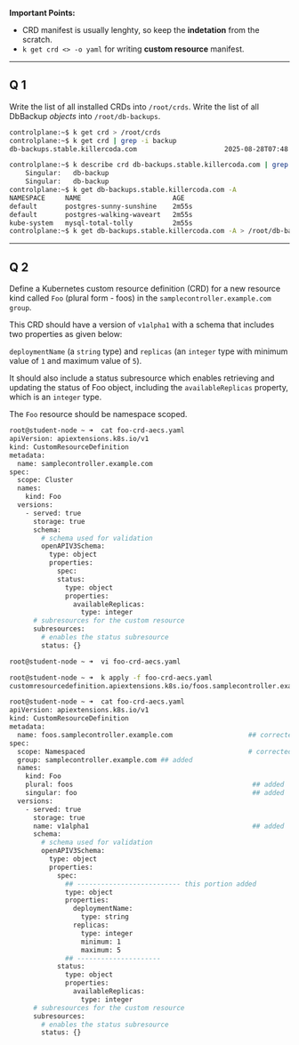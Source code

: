 **Important Points:**

- CRD manifest is usually lenghty, so keep the **indetation** from the scratch.
- `k get crd <> -o yaml` for writing **custom resource** manifest.

---

## Q 1

Write the list of all installed CRDs into `/root/crds`. Write the list of all DbBackup *objects* into `/root/db-backups`.

```bash
controlplane:~$ k get crd > /root/crds
controlplane:~$ k get crd | grep -i backup
db-backups.stable.killercoda.com                      2025-08-28T07:48:31Z

controlplane:~$ k describe crd db-backups.stable.killercoda.com | grep -i singular
    Singular:   db-backup
    Singular:   db-backup
controlplane:~$ k get db-backups.stable.killercoda.com -A
NAMESPACE     NAME                       AGE
default       postgres-sunny-sunshine    2m55s
default       postgres-walking-waveart   2m55s
kube-system   mysql-total-tolly          2m55s
controlplane:~$ k get db-backups.stable.killercoda.com -A > /root/db-backups
```

---

## Q 2
Define a Kubernetes custom resource definition (CRD) for a new resource kind called `Foo` (plural form - foos) in the `samplecontroller.example.com group`.

This CRD should have a version of `v1alpha1` with a schema that includes two properties as given below:

`deploymentName` (a `string` type) and `replicas` (an `integer` type with minimum value of `1` and maximum value of `5`).

It should also include a status subresource which enables retrieving and updating the status of Foo object, including the `availableReplicas` property, which is an `integer` type.

The `Foo` resource should be namespace scoped.

```bash
root@student-node ~ ➜  cat foo-crd-aecs.yaml 
apiVersion: apiextensions.k8s.io/v1
kind: CustomResourceDefinition
metadata:
  name: samplecontroller.example.com
spec:
  scope: Cluster
  names:
    kind: Foo
  versions:
    - served: true
      storage: true
      schema:
        # schema used for validation
        openAPIV3Schema:
          type: object
          properties:
            spec:
            status:
              type: object
              properties:
                availableReplicas:
                  type: integer
      # subresources for the custom resource
      subresources:
        # enables the status subresource
        status: {}

root@student-node ~ ➜  vi foo-crd-aecs.yaml 

root@student-node ~ ➜  k apply -f foo-crd-aecs.yaml 
customresourcedefinition.apiextensions.k8s.io/foos.samplecontroller.example.com created

root@student-node ~ ➜  cat foo-crd-aecs.yaml 
apiVersion: apiextensions.k8s.io/v1
kind: CustomResourceDefinition
metadata:
  name: foos.samplecontroller.example.com                   ## corrected
spec:
  scope: Namespaced                                         # corrected
  group: samplecontroller.example.com ## added
  names:
    kind: Foo
    plural: foos                                             ## added
    singular: foo                                            ## added
  versions:
    - served: true
      storage: true
      name: v1alpha1                                         ## added
      schema:
        # schema used for validation
        openAPIV3Schema:
          type: object
          properties:
            spec:
              ## -------------------------- this portion added
              type: object
              properties:
                deploymentName:
                  type: string
                replicas:
                  type: integer
                  minimum: 1
                  maximum: 5
              ## ---------------------
            status:
              type: object
              properties:
                availableReplicas:
                  type: integer
      # subresources for the custom resource
      subresources:
        # enables the status subresource
        status: {}
```

